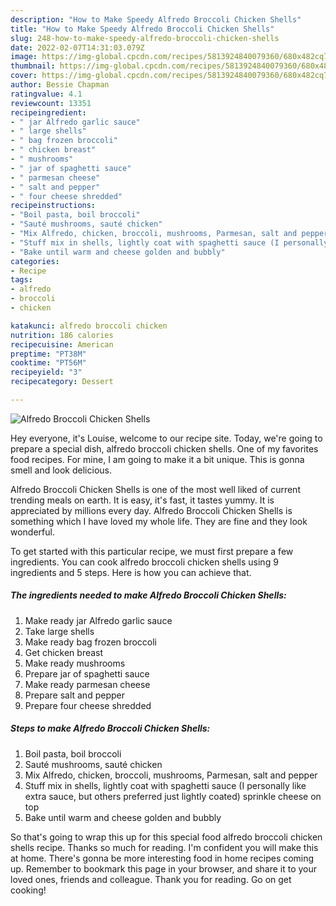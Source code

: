 ```yaml
---
description: "How to Make Speedy Alfredo Broccoli Chicken Shells"
title: "How to Make Speedy Alfredo Broccoli Chicken Shells"
slug: 248-how-to-make-speedy-alfredo-broccoli-chicken-shells
date: 2022-02-07T14:31:03.079Z
image: https://img-global.cpcdn.com/recipes/5813924840079360/680x482cq70/alfredo-broccoli-chicken-shells-recipe-main-photo.jpg
thumbnail: https://img-global.cpcdn.com/recipes/5813924840079360/680x482cq70/alfredo-broccoli-chicken-shells-recipe-main-photo.jpg
cover: https://img-global.cpcdn.com/recipes/5813924840079360/680x482cq70/alfredo-broccoli-chicken-shells-recipe-main-photo.jpg
author: Bessie Chapman
ratingvalue: 4.1
reviewcount: 13351
recipeingredient:
- " jar Alfredo garlic sauce"
- " large shells"
- " bag frozen broccoli"
- " chicken breast"
- " mushrooms"
- " jar of spaghetti sauce"
- " parmesan cheese"
- " salt and pepper"
- " four cheese shredded"
recipeinstructions:
- "Boil pasta, boil broccoli"
- "Sauté mushrooms, sauté chicken"
- "Mix Alfredo, chicken, broccoli, mushrooms, Parmesan, salt and pepper"
- "Stuff mix in shells, lightly coat with spaghetti sauce (I personally like extra sauce, but others preferred just lightly coated) sprinkle cheese on top"
- "Bake until warm and cheese golden and bubbly"
categories:
- Recipe
tags:
- alfredo
- broccoli
- chicken

katakunci: alfredo broccoli chicken 
nutrition: 186 calories
recipecuisine: American
preptime: "PT38M"
cooktime: "PT56M"
recipeyield: "3"
recipecategory: Dessert

---
```



![Alfredo Broccoli Chicken Shells](https://img-global.cpcdn.com/recipes/5813924840079360/680x482cq70/alfredo-broccoli-chicken-shells-recipe-main-photo.jpg)

Hey everyone, it's Louise, welcome to our recipe site. Today, we're going to prepare a special dish, alfredo broccoli chicken shells. One of my favorites food recipes. For mine, I am going to make it a bit unique. This is gonna smell and look delicious.

Alfredo Broccoli Chicken Shells is one of the most well liked of current trending meals on earth. It is easy, it's fast, it tastes yummy. It is appreciated by millions every day. Alfredo Broccoli Chicken Shells is something which I have loved my whole life. They are fine and they look wonderful.




To get started with this particular recipe, we must first prepare a few ingredients. You can cook alfredo broccoli chicken shells using 9 ingredients and 5 steps. Here is how you can achieve that.

<!--inarticleads1-->

##### The ingredients needed to make Alfredo Broccoli Chicken Shells:

1. Make ready  jar Alfredo garlic sauce
1. Take  large shells
1. Make ready  bag frozen broccoli
1. Get  chicken breast
1. Make ready  mushrooms
1. Prepare  jar of spaghetti sauce
1. Make ready  parmesan cheese
1. Prepare  salt and pepper
1. Prepare  four cheese shredded




<!--inarticleads2-->

##### Steps to make Alfredo Broccoli Chicken Shells:

1. Boil pasta, boil broccoli
1. Sauté mushrooms, sauté chicken
1. Mix Alfredo, chicken, broccoli, mushrooms, Parmesan, salt and pepper
1. Stuff mix in shells, lightly coat with spaghetti sauce (I personally like extra sauce, but others preferred just lightly coated) sprinkle cheese on top
1. Bake until warm and cheese golden and bubbly




So that's going to wrap this up for this special food alfredo broccoli chicken shells recipe. Thanks so much for reading. I'm confident you will make this at home. There's gonna be more interesting food in home recipes coming up. Remember to bookmark this page in your browser, and share it to your loved ones, friends and colleague. Thank you for reading. Go on get cooking!
